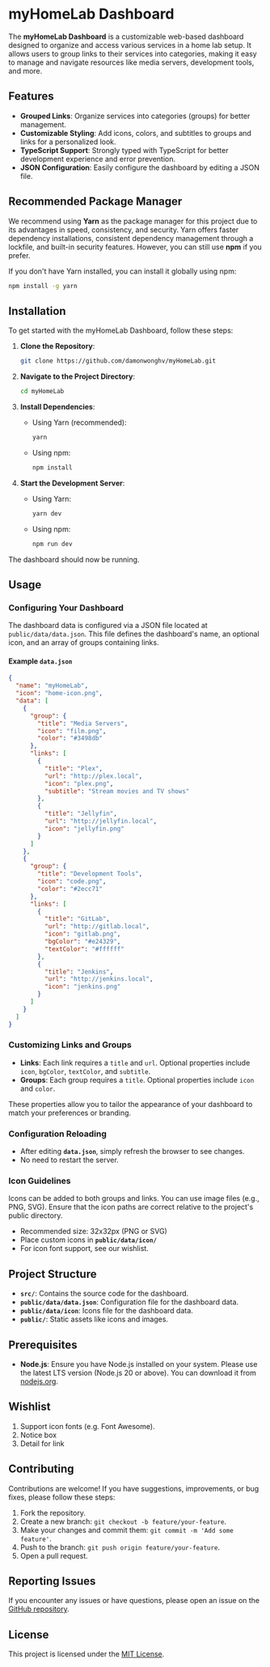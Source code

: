 # myHomeLab Dashboard

The **myHomeLab Dashboard** is a customizable web-based dashboard designed to organize and access various services in a home lab setup. It allows users to group links to their services into categories, making it easy to manage and navigate resources like media servers, development tools, and more.

## Features

- **Grouped Links**: Organize services into categories (groups) for better management.
- **Customizable Styling**: Add icons, colors, and subtitles to groups and links for a personalized look.
- **TypeScript Support**: Strongly typed with TypeScript for better development experience and error prevention.
- **JSON Configuration**: Easily configure the dashboard by editing a JSON file.

## Recommended Package Manager

We recommend using **Yarn** as the package manager for this project due to its advantages in speed, consistency, and security. Yarn offers faster dependency installations, consistent dependency management through a lockfile, and built-in security features. However, you can still use **npm** if you prefer.

If you don't have Yarn installed, you can install it globally using npm:

```bash
npm install -g yarn
```

## Installation

To get started with the myHomeLab Dashboard, follow these steps:

1. **Clone the Repository**:
   ```bash
   git clone https://github.com/damonwonghv/myHomeLab.git
   ```

2. **Navigate to the Project Directory**:
   ```bash
   cd myHomeLab
   ```

3. **Install Dependencies**:
   - Using Yarn (recommended):
     ```bash
     yarn
     ```
   - Using npm:
     ```bash
     npm install
     ```

4. **Start the Development Server**:
   - Using Yarn:
     ```bash
     yarn dev
     ```
   - Using npm:
     ```bash
     npm run dev
     ```

The dashboard should now be running.

## Usage

### Configuring Your Dashboard

The dashboard data is configured via a JSON file located at `public/data/data.json`. This file defines the dashboard's name, an optional icon, and an array of groups containing links.

#### Example `data.json`

```json
{
  "name": "myHomeLab",
  "icon": "home-icon.png",
  "data": [
    {
      "group": {
        "title": "Media Servers",
        "icon": "film.png",
        "color": "#3498db"
      },
      "links": [
        {
          "title": "Plex",
          "url": "http://plex.local",
          "icon": "plex.png",
          "subtitle": "Stream movies and TV shows"
        },
        {
          "title": "Jellyfin",
          "url": "http://jellyfin.local",
          "icon": "jellyfin.png"
        }
      ]
    },
    {
      "group": {
        "title": "Development Tools",
        "icon": "code.png",
        "color": "#2ecc71"
      },
      "links": [
        {
          "title": "GitLab",
          "url": "http://gitlab.local",
          "icon": "gitlab.png",
          "bgColor": "#e24329",
          "textColor": "#ffffff"
        },
        {
          "title": "Jenkins",
          "url": "http://jenkins.local",
          "icon": "jenkins.png"
        }
      ]
    }
  ]
}
```

### Customizing Links and Groups

- **Links**: Each link requires a `title` and `url`. Optional properties include `icon`, `bgColor`, `textColor`, and `subtitle`.
- **Groups**: Each group requires a `title`. Optional properties include `icon` and `color`.

These properties allow you to tailor the appearance of your dashboard to match your preferences or branding.

### Configuration Reloading
- After editing **`data.json`**, simply refresh the browser to see changes.
- No need to restart the server.

### Icon Guidelines

Icons can be added to both groups and links. You can use image files (e.g., PNG, SVG). Ensure that the icon paths are correct relative to the project's public directory.

- Recommended size: 32x32px (PNG or SVG)
- Place custom icons in **`public/data/icon/`**
- For icon font support, see our wishlist.

## Project Structure

- **`src/`**: Contains the source code for the dashboard.
- **`public/data/data.json`**: Configuration file for the dashboard data.
- **`public/data/icon`**: Icons file for the dashboard data.
- **`public/`**: Static assets like icons and images.

## Prerequisites

- **Node.js**: Ensure you have Node.js installed on your system. Please use the latest LTS version (Node.js 20 or above). You can download it from [nodejs.org](https://nodejs.org/).

## Wishlist
1. Support icon fonts (e.g. Font Awesome).
2. Notice box
3. Detail for link

## Contributing

Contributions are welcome! If you have suggestions, improvements, or bug fixes, please follow these steps:

1. Fork the repository.
2. Create a new branch: `git checkout -b feature/your-feature`.
3. Make your changes and commit them: `git commit -m 'Add some feature'`.
4. Push to the branch: `git push origin feature/your-feature`.
5. Open a pull request.

## Reporting Issues

If you encounter any issues or have questions, please open an issue on the [GitHub repository](https://github.com/damonwonghv/myHomeLab/issues).

## License

This project is licensed under the [MIT License](LICENSE).

